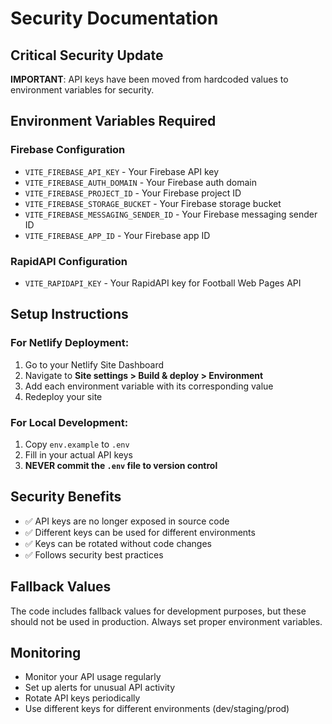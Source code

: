 # Security Documentation

## Critical Security Update

**IMPORTANT**: API keys have been moved from hardcoded values to environment variables for security.

## Environment Variables Required

### Firebase Configuration
- `VITE_FIREBASE_API_KEY` - Your Firebase API key
- `VITE_FIREBASE_AUTH_DOMAIN` - Your Firebase auth domain
- `VITE_FIREBASE_PROJECT_ID` - Your Firebase project ID
- `VITE_FIREBASE_STORAGE_BUCKET` - Your Firebase storage bucket
- `VITE_FIREBASE_MESSAGING_SENDER_ID` - Your Firebase messaging sender ID
- `VITE_FIREBASE_APP_ID` - Your Firebase app ID

### RapidAPI Configuration
- `VITE_RAPIDAPI_KEY` - Your RapidAPI key for Football Web Pages API

## Setup Instructions

### For Netlify Deployment:
1. Go to your Netlify Site Dashboard
2. Navigate to **Site settings > Build & deploy > Environment**
3. Add each environment variable with its corresponding value
4. Redeploy your site

### For Local Development:
1. Copy `env.example` to `.env`
2. Fill in your actual API keys
3. **NEVER commit the `.env` file to version control**

## Security Benefits

- ✅ API keys are no longer exposed in source code
- ✅ Different keys can be used for different environments
- ✅ Keys can be rotated without code changes
- ✅ Follows security best practices

## Fallback Values

The code includes fallback values for development purposes, but these should not be used in production. Always set proper environment variables.

## Monitoring

- Monitor your API usage regularly
- Set up alerts for unusual API activity
- Rotate API keys periodically
- Use different keys for different environments (dev/staging/prod)
